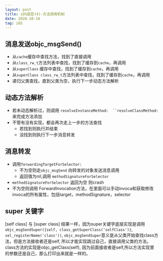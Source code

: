 ```yaml
---
layout: post
title: iOS底层(4)-方法调用机制
date: 2020-10-10
tag: iOS
---
```


## 消息发送objc_msgSend()
* 从`cache`缓存中查找方法，找到了直接调用
* 从`class_rw_t`方法列表中查找，找到了缓存到`cache`，再调用
* 从`superClass` 缓存中查找，找到了缓存到`cache`，再调用
* 从`superClass class_rw_t`方法列表中查找，找到了缓存到`cache`，再调用
* 递归父类查找，直到父类为空，执行下一步动态方法解析    


## 动态方法解析
* 若未动态解析过，则调用 `resolveInstanceMethod:  ``resolveClassMethod:` 来完成方法添加
* 不管有没有实现，都会再次走上一步的方法查找
    * 若找到则执行并结束
    * 没找到则执行下一步消息转发

## 消息转发
* 调用`forwardingTargetForSelector:`
    * 不为空则走`objc_msgSend` 向转发的对象发送消息调用
    * 返回值为nil,调用 `methodSignatureForSelector`
* `methodSignatureForSelector` 返回为空 则crash
* 不为空则调用 ForwardInvocation方法，在里面可以手动invoca和获取修改invoca的所有属性，包括target，methodSignature，selector


## super 关键字
[self class] 与 [super class] 结果一样，因为super关键字底层实现是调用
`objc_msgSendSuper({self, class_getSuperClass('selfClass')}`, `sel_registerName('class'))`,  `objc_msgSendSuper`意义是从父类开始查找class方法，但是方法接收者还是self, 所以才能实现跳过自己，直接调用父类的方法。
class方法的实现是objc_getClass(self), 因为前面接收者是self,所以方法实现里的参数还是自己，那么打印出来就是一样的。
